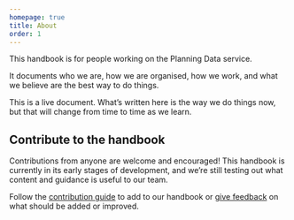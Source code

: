 ```yaml
---
homepage: true
title: About
order: 1
---
```


This handbook is for people working on the Planning Data service.

It documents who we are, how we are organised, how we work, and what we believe are the best way to do things.

This is a live document. What’s written here is the way we do things now, but that will change from time to time as we learn.

## Contribute to the handbook

Contributions from anyone are welcome and encouraged! This handbook is currently in its early stages of development, and we’re still testing out what content and guidance is useful to our team.

Follow the [contribution guide](/add-to-the-handbook/) to add to our handbook or [give feedback](https://github.com/digital-land/service-handbook/issues/new/choose) on what should be added or improved.
